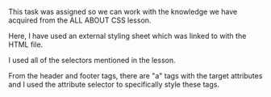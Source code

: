 This task was assigned so we can work with the knowledge we have acquired from the ALL ABOUT CSS lesson.

Here, I have used an external styling sheet which was linked to with the HTML file.

I used all of the selectors mentioned in the lesson.

From the header and footer tags, there are "a" tags with the target attributes and I used the attribute selector to specifically style these tags.
